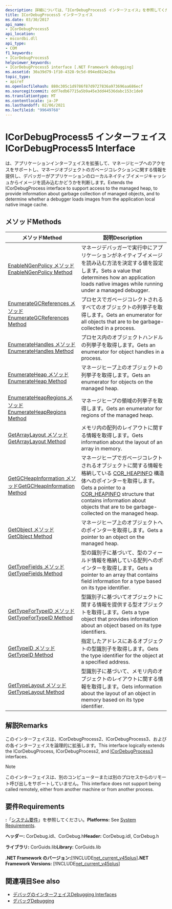 ```yaml
---
description: 詳細については、「ICorDebugProcess5 インターフェイス」を参照してください。
title: ICorDebugProcess5 インターフェイス
ms.date: 03/30/2017
api_name:
- ICorDebugProcess5
api_location:
- mscordbi.dll
api_type:
- COM
f1_keywords:
- ICorDebugProcess5
helpviewer_keywords:
- ICorDebugProcess5 interface [.NET Framework debugging]
ms.assetid: 30a39d79-1f10-4328-9c5d-094ed824e2ba
topic_type:
- apiref
ms.openlocfilehash: 880c305c1d9786f87d9727836a973696aa686ecf
ms.sourcegitcommit: ddf7edb67715a5b9a45e3dd44536dabc153c1de0
ms.translationtype: MT
ms.contentlocale: ja-JP
ms.lasthandoff: 02/06/2021
ms.locfileid: "99649768"
---
```

# <a name="icordebugprocess5-interface"></a><span data-ttu-id="85f5e-103">ICorDebugProcess5 インターフェイス</span><span class="sxs-lookup"><span data-stu-id="85f5e-103">ICorDebugProcess5 Interface</span></span>

<span data-ttu-id="85f5e-104">は、アプリケーションインターフェイスを拡張して、マネージヒープへのアクセスをサポートし、マネージオブジェクトのガベージコレクションに関する情報を提供し、デバッガーがアプリケーションのローカルネイティブイメージキャッシュからイメージを読み込むかどうかを判断します。</span><span class="sxs-lookup"><span data-stu-id="85f5e-104">Extends the ICorDebugProcess interface to support access to the managed heap, to provide information about garbage collection of managed objects, and to determine whether a debugger loads images from the application local native image cache.</span></span>  
  
## <a name="methods"></a><span data-ttu-id="85f5e-105">メソッド</span><span class="sxs-lookup"><span data-stu-id="85f5e-105">Methods</span></span>  
  
|<span data-ttu-id="85f5e-106">メソッド</span><span class="sxs-lookup"><span data-stu-id="85f5e-106">Method</span></span>|<span data-ttu-id="85f5e-107">説明</span><span class="sxs-lookup"><span data-stu-id="85f5e-107">Description</span></span>|  
|------------|-----------------|  
|[<span data-ttu-id="85f5e-108">EnableNGenPolicy メソッド</span><span class="sxs-lookup"><span data-stu-id="85f5e-108">EnableNGenPolicy Method</span></span>](icordebugprocess5-enablengenpolicy-method.md)|<span data-ttu-id="85f5e-109">マネージデバッガーで実行中にアプリケーションがネイティブイメージを読み込む方法を決定する値を設定します。</span><span class="sxs-lookup"><span data-stu-id="85f5e-109">Sets a value that determines how an application loads native images while running under a managed debugger.</span></span>|  
|[<span data-ttu-id="85f5e-110">EnumerateGCReferences メソッド</span><span class="sxs-lookup"><span data-stu-id="85f5e-110">EnumerateGCReferences Method</span></span>](icordebugprocess5-enumerategcreferences-method.md)|<span data-ttu-id="85f5e-111">プロセスでガベージコレクトされるすべてのオブジェクトの列挙子を取得します。</span><span class="sxs-lookup"><span data-stu-id="85f5e-111">Gets an enumerator for all objects that are to be garbage-collected in a process.</span></span>|  
|[<span data-ttu-id="85f5e-112">EnumerateHandles メソッド</span><span class="sxs-lookup"><span data-stu-id="85f5e-112">EnumerateHandles Method</span></span>](icordebugprocess5-enumeratehandles-method.md)|<span data-ttu-id="85f5e-113">プロセス内のオブジェクトハンドルの列挙子を取得します。</span><span class="sxs-lookup"><span data-stu-id="85f5e-113">Gets an enumerator for object handles in a process.</span></span>|  
|[<span data-ttu-id="85f5e-114">EnumerateHeap メソッド</span><span class="sxs-lookup"><span data-stu-id="85f5e-114">EnumerateHeap Method</span></span>](icordebugprocess5-enumerateheap-method.md)|<span data-ttu-id="85f5e-115">マネージヒープ上のオブジェクトの列挙子を取得します。</span><span class="sxs-lookup"><span data-stu-id="85f5e-115">Gets an enumerator for objects on the managed heap.</span></span>|  
|[<span data-ttu-id="85f5e-116">EnumerateHeapRegions メソッド</span><span class="sxs-lookup"><span data-stu-id="85f5e-116">EnumerateHeapRegions Method</span></span>](icordebugprocess5-enumerateheapregions-method.md)|<span data-ttu-id="85f5e-117">マネージヒープの領域の列挙子を取得します。</span><span class="sxs-lookup"><span data-stu-id="85f5e-117">Gets an enumerator for regions of the managed heap.</span></span>|  
|[<span data-ttu-id="85f5e-118">GetArrayLayout メソッド</span><span class="sxs-lookup"><span data-stu-id="85f5e-118">GetArrayLayout Method</span></span>](icordebugprocess5-getarraylayout-method.md)|<span data-ttu-id="85f5e-119">メモリ内の配列のレイアウトに関する情報を取得します。</span><span class="sxs-lookup"><span data-stu-id="85f5e-119">Gets information about the layout of an array in memory.</span></span>|  
|[<span data-ttu-id="85f5e-120">GetGCHeapInformation メソッド</span><span class="sxs-lookup"><span data-stu-id="85f5e-120">GetGCHeapInformation Method</span></span>](icordebugprocess5-getgcheapinformation-method.md)|<span data-ttu-id="85f5e-121">マネージヒープでガベージコレクトされるオブジェクトに関する情報を格納している [COR_HEAPINFO](cor-heapinfo-structure.md) 構造体へのポインターを取得します。</span><span class="sxs-lookup"><span data-stu-id="85f5e-121">Gets a pointer to a [COR_HEAPINFO](cor-heapinfo-structure.md) structure that contains information about objects that are to be garbage-collected on the managed heap.</span></span>|  
|[<span data-ttu-id="85f5e-122">GetObject メソッド</span><span class="sxs-lookup"><span data-stu-id="85f5e-122">GetObject Method</span></span>](icordebugprocess5-getobject-method.md)|<span data-ttu-id="85f5e-123">マネージヒープ上のオブジェクトへのポインターを取得します。</span><span class="sxs-lookup"><span data-stu-id="85f5e-123">Gets a pointer to an object on the managed heap.</span></span>|  
|[<span data-ttu-id="85f5e-124">GetTypeFields メソッド</span><span class="sxs-lookup"><span data-stu-id="85f5e-124">GetTypeFields Method</span></span>](icordebugprocess5-gettypefields-method.md)|<span data-ttu-id="85f5e-125">型の識別子に基づいて、型のフィールド情報を格納している配列へのポインターを取得します。</span><span class="sxs-lookup"><span data-stu-id="85f5e-125">Gets a pointer to an array that contains field information for a type based on its type identifier.</span></span>|  
|[<span data-ttu-id="85f5e-126">GetTypeForTypeID メソッド</span><span class="sxs-lookup"><span data-stu-id="85f5e-126">GetTypeForTypeID Method</span></span>](icordebugprocess5-gettypefortypeid-method.md)|<span data-ttu-id="85f5e-127">型識別子に基づいてオブジェクトに関する情報を提供する型オブジェクトを取得します。</span><span class="sxs-lookup"><span data-stu-id="85f5e-127">Gets a type object that provides information about an object based on its type identifiers.</span></span>|  
|[<span data-ttu-id="85f5e-128">GetTypeID メソッド</span><span class="sxs-lookup"><span data-stu-id="85f5e-128">GetTypeID Method</span></span>](icordebugprocess5-gettypeid-method.md)|<span data-ttu-id="85f5e-129">指定したアドレスにあるオブジェクトの型識別子を取得します。</span><span class="sxs-lookup"><span data-stu-id="85f5e-129">Gets the type identifier for the object at a specified address.</span></span>|  
|[<span data-ttu-id="85f5e-130">GetTypeLayout メソッド</span><span class="sxs-lookup"><span data-stu-id="85f5e-130">GetTypeLayout Method</span></span>](icordebugprocess5-gettypelayout-method.md)|<span data-ttu-id="85f5e-131">型識別子に基づいて、メモリ内のオブジェクトのレイアウトに関する情報を取得します。</span><span class="sxs-lookup"><span data-stu-id="85f5e-131">Gets information about the layout of an object in memory based on its type identifier.</span></span>|  
  
## <a name="remarks"></a><span data-ttu-id="85f5e-132">解説</span><span class="sxs-lookup"><span data-stu-id="85f5e-132">Remarks</span></span>  

 <span data-ttu-id="85f5e-133">このインターフェイスは、ICorDebugProcess2、ICorDebugProcess3、および[](icordebugprocess3-interface.md)の各インターフェイスを論理的に拡張します。</span><span class="sxs-lookup"><span data-stu-id="85f5e-133">This interface logically extends the ICorDebugProcess, ICorDebugProcess2, and [ICorDebugProcess3](icordebugprocess3-interface.md) interfaces.</span></span>  
  
> [!NOTE]
> <span data-ttu-id="85f5e-134">このインターフェイスは、別のコンピューターまたは別のプロセスからのリモート呼び出しをサポートしていません。</span><span class="sxs-lookup"><span data-stu-id="85f5e-134">This interface does not support being called remotely, either from another machine or from another process.</span></span>  
  
## <a name="requirements"></a><span data-ttu-id="85f5e-135">要件</span><span class="sxs-lookup"><span data-stu-id="85f5e-135">Requirements</span></span>  

 <span data-ttu-id="85f5e-136">**:**「[システム要件](../../get-started/system-requirements.md)」を参照してください。</span><span class="sxs-lookup"><span data-stu-id="85f5e-136">**Platforms:** See [System Requirements](../../get-started/system-requirements.md).</span></span>  
  
 <span data-ttu-id="85f5e-137">**ヘッダー:** CorDebug.idl、CorDebug.h</span><span class="sxs-lookup"><span data-stu-id="85f5e-137">**Header:** CorDebug.idl, CorDebug.h</span></span>  
  
 <span data-ttu-id="85f5e-138">**ライブラリ:** CorGuids.lib</span><span class="sxs-lookup"><span data-stu-id="85f5e-138">**Library:** CorGuids.lib</span></span>  
  
 <span data-ttu-id="85f5e-139">**.NET Framework のバージョン:**[!INCLUDE[net_current_v45plus](../../../../includes/net-current-v45plus-md.md)]</span><span class="sxs-lookup"><span data-stu-id="85f5e-139">**.NET Framework Versions:** [!INCLUDE[net_current_v45plus](../../../../includes/net-current-v45plus-md.md)]</span></span>  
  
## <a name="see-also"></a><span data-ttu-id="85f5e-140">関連項目</span><span class="sxs-lookup"><span data-stu-id="85f5e-140">See also</span></span>

- [<span data-ttu-id="85f5e-141">デバッグのインターフェイス</span><span class="sxs-lookup"><span data-stu-id="85f5e-141">Debugging Interfaces</span></span>](debugging-interfaces.md)
- [<span data-ttu-id="85f5e-142">デバッグ</span><span class="sxs-lookup"><span data-stu-id="85f5e-142">Debugging</span></span>](index.md)
